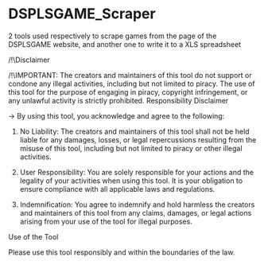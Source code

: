 # DSPLSGAME_Scraper
2 tools used respectively to scrape games from the page of the DSPLSGAME website, and another one to write it to a XLS spreadsheet

/!\Disclaimer

/!\IMPORTANT: The creators and maintainers of this tool do not support or condone any illegal activities, including but not limited to piracy. The use of this tool for the purpose of engaging in piracy, copyright infringement, or any unlawful activity is strictly prohibited.
Responsibility Disclaimer

-> By using this tool, you acknowledge and agree to the following:

1) No Liability: The creators and maintainers of this tool shall not be held liable for any damages, losses, or legal repercussions resulting from the misuse of this tool, including but not limited to piracy or other illegal activities.

2) User Responsibility: You are solely responsible for your actions and the legality of your activities when using this tool. It is your obligation to ensure compliance with all applicable laws and regulations.

3) Indemnification: You agree to indemnify and hold harmless the creators and maintainers of this tool from any claims, damages, or legal actions arising from your use of the tool for illegal purposes.

Use of the Tool

Please use this tool responsibly and within the boundaries of the law.
